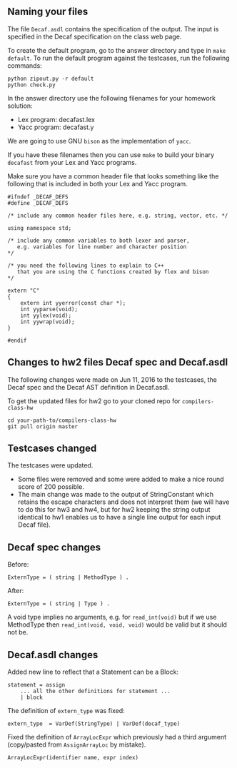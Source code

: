 
Naming your files
-----------------

The file `Decaf.asdl` contains the specification of
the output. The input is specified in the Decaf
specification on the class web page.

To create the default program, go to the answer directory
and type in `make default`. To run the default program
against the testcases, run the following commands:

    python zipout.py -r default
    python check.py

In the answer directory use the following filenames for
your homework solution:

* Lex program: decafast.lex
* Yacc program: decafast.y

We are going to use GNU `bison` as the implementation of `yacc`.

If you have these filenames then you can use `make` to build your
binary `decafast` from your Lex and Yacc programs.

Make sure you have a common header file that looks something like
the following that is included in both your Lex and Yacc program.

    #ifndef _DECAF_DEFS
    #define _DECAF_DEFS

    /* include any common header files here, e.g. string, vector, etc. */

    using namespace std;

    /* include any common variables to both lexer and parser, 
       e.g. variables for line number and character position 
    */

    /* you need the following lines to explain to C++ 
       that you are using the C functions created by flex and bison 
    */

    extern "C"
    {
        extern int yyerror(const char *);
        int yyparse(void);
        int yylex(void);  
        int yywrap(void);
    }

    #endif

Changes to hw2 files Decaf spec and Decaf.asdl 
------------------------------------

The following changes were made on Jun 11, 2016 to the testcases,
the Decaf spec and the Decaf AST definition in Decaf.asdl.

To get the updated files for hw2 go to your cloned repo for `compilers-class-hw`

    cd your-path-to/compilers-class-hw
    git pull origin master

## Testcases changed

The testcases were updated. 

* Some files were removed and some were added to make a nice round
score of 200 possible.
* The main change was made to the output of StringConstant which
retains the escape characters and does not interpret them (we will
have to do this for hw3 and hw4, but for hw2 keeping the string
output identical to hw1 enables us to have a single line output for
each input Decaf file).

## Decaf spec changes

Before:

    ExternType = ( string | MethodType ) .

After:

    ExternType = ( string | Type ) .

A void type implies no arguments, e.g. for `read_int(void)` but if
we use MethodType then `read_int(void, void, void)` would be valid
but it should not be.

## Decaf.asdl changes

Added new line to reflect that a Statement can be a Block:

    statement = assign
        ... all the other definitions for statement ...
        | block

The definition of `extern_type` was fixed:

    extern_type  = VarDef(StringType) | VarDef(decaf_type)

Fixed the definition of `ArrayLocExpr` which previously had a third
argument (copy/pasted from `AssignArrayLoc` by mistake).

    ArrayLocExpr(identifier name, expr index)

